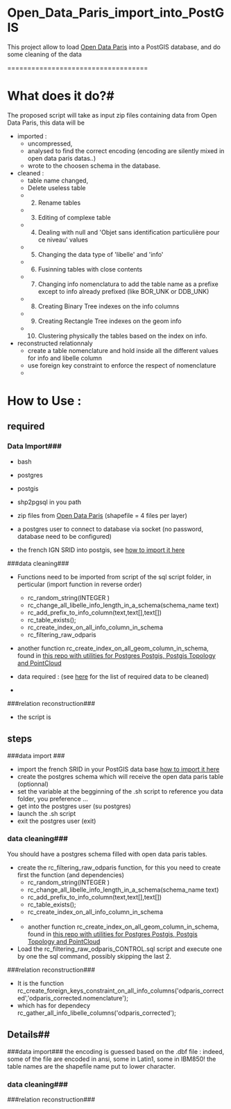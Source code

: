 Open_Data_Paris_import_into_PostGIS
===================================

This project allow to load [Open Data Paris](http://opendata.paris.fr/opendata/) into a PostGIS database, and do some cleaning of the data


===================================
# What does it do?#

The proposed script will take as input zip files containing data from Open Data Paris,
this data will be
* imported :
   * uncompressed, 
   * analysed to find the correct encoding (encoding are silently mixed in open data paris datas..)
   * wrote to the choosen schema in the database.
* cleaned :
   * table name changed, 
   *  Delete useless table 
   *  2. Rename tables 	
   *  3. Editing of complexe table 
   *  4. Dealing with null and 'Objet sans identification particulière pour ce niveau' values 
   *  5. Changing the data type of 'libelle' and 'info' 
   *  6. Fusinning tables with close contents 
   *  7. Changing info nomenclatura to add the table name as a prefixe except to info already prefixed (like BOR_UNK or DDB_UNK)
   *  8. Creating Binary Tree indexes on the info columns 
   *  9. Creating Rectangle Tree indexes on the geom info 
   *  10. Clustering physically the tables based on the index on info. 
* reconstructed relationnaly
   * create a table nomenclature and hold inside all the different values for info and libelle column
   * use foreign key constraint to enforce the respect of nomenclature
   * 
   
 


# How to Use : #

## required ##

### Data Import###
 * bash
 * postgres
 * postgis
 * shp2pgsql in you path
 * zip files from [Open Data Paris](http://opendata.paris.fr/opendata/) (shapefile =  4 files per layer) 
 * a postgres user to connect to database via socket (no password, database need to be configured)

 * the french IGN SRID into postgis, see [how to import it here](https://github.com/Remi-C/IGN_spatial_ref_for_PostGIS)
 
###data cleaning###

 * Functions need to be imported from script of the sql script folder, in perticular (import function in reverse order)
    * rc_random_string(INTEGER )
    * rc_change_all_libelle_info_length_in_a_schema(schema_name text)
    * rc_add_prefix_to_info_column(text,text[],text[])
    * rc_table_exists();
    * rc_create_index_on_all_info_column_in_schema
    * rc_filtering_raw_odparis

 * another function rc_create_index_on_all_geom_column_in_schema, found in [this repo with utilities for Postgres Postgis, Postgis Topology and PointCloud](https://github.com/Remi-C/PPPP_utilities/tree/master/postgis)
 
 * data required : (see [here](https://github.com/Remi-C/Open_Data_Paris_import_into_PostGIS/wiki/list-of-Open-Data-Paris-zip-files-required) for the list of required data to be cleaned)
 * 
###relation reconstruction###

 * the script is 

## steps ##

###data import ###
 
 * import the french SRID in your PostGIS data base [how to import it here](https://github.com/Remi-C/IGN_spatial_ref_for_PostGIS)
 * create the postgres schema which will receive the open data paris table (optionnal)
 * set the variable at the begginning of the .sh script to reference you data folder, you preference ...
 * get into the postgres user (su postgres)
 * launch the .sh script 
 * exit the postgres user (exit)

### data cleaning###

You should have a postgres schema filled with open data paris tables.

 * create the rc_filtering_raw_odparis function, for this you need to  create first the function (and dependencies)
    * rc_random_string(INTEGER )
    * rc_change_all_libelle_info_length_in_a_schema(schema_name text)
    * rc_add_prefix_to_info_column(text,text[],text[])
    * rc_table_exists();
    * rc_create_index_on_all_info_column_in_schema
 *  * another function rc_create_index_on_all_geom_column_in_schema, found in [this repo with utilities for Postgres Postgis, Postgis Topology and PointCloud](https://github.com/Remi-C/PPPP_utilities/tree/master/postgis)
 * Load the rc_filtering_raw_odparis_CONTROL.sql script and execute one by one the sql command, possibly skipping the last 2.

###relation reconstruction###
  
  * It is the function  rc_create_foreign_keys_constraint_on_all_info_columns('odparis_corrected','odparis_corrected.nomenclature');
  *  which has for dependecy rc_gather_all_info_libelle_columns('odparis_corrected');

## Details## 
###data import###
the encoding is guessed based on the .dbf file : indeed, some of the file are encoded in ansi, some in Latin1, some in IBM850!
the table names are the shapefile name put to lower character.

### data cleaning###

###relation reconstruction###

